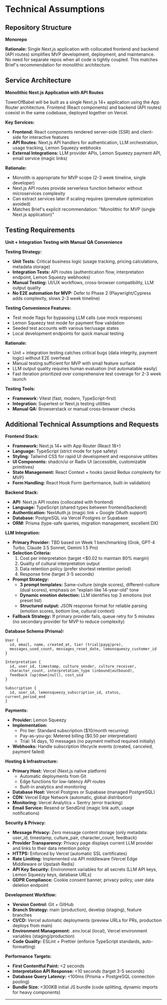 # Technical Assumptions

## Repository Structure

**Monorepo**

**Rationale:** Single Next.js application with collocated frontend and backend (API routes) simplifies MVP development, deployment, and maintenance. No need for separate repos when all code is tightly coupled. This matches Brief's recommendation for monolithic architecture.

## Service Architecture

**Monolithic Next.js Application with API Routes**

TowerOfBabel will be built as a single Next.js 14+ application using the App Router architecture. Frontend (React components) and backend (API routes) coexist in the same codebase, deployed together on Vercel.

**Key Services:**
- **Frontend:** React components rendered server-side (SSR) and client-side for interactive features
- **API Routes:** Next.js API handlers for authentication, LLM orchestration, usage tracking, Lemon Squeezy webhooks
- **External Integrations:** LLM provider APIs, Lemon Squeezy payment API, email service (magic links)

**Rationale:**
- Monolith is appropriate for MVP scope (2-3 week timeline, single developer)
- Next.js API routes provide serverless function behavior without microservices complexity
- Can extract services later if scaling requires (premature optimization avoided)
- Matches Brief's explicit recommendation: "Monolithic for MVP (single Next.js application)"

## Testing Requirements

**Unit + Integration Testing with Manual QA Convenience**

**Testing Strategy:**
- **Unit Tests:** Critical business logic (usage tracking, pricing calculations, metadata storage)
- **Integration Tests:** API routes (authentication flow, interpretation endpoint, Lemon Squeezy webhooks)
- **Manual Testing:** UI/UX workflows, cross-browser compatibility, LLM output quality
- **No E2E automation for MVP:** Defer to Phase 2 (Playwright/Cypress adds complexity, slows 2-3 week timeline)

**Testing Convenience Features:**
- Test mode flags for bypassing LLM calls (use mock responses)
- Lemon Squeezy test mode for payment flow validation
- Seeded test accounts with various tier/usage states
- Local development endpoints for quick manual testing

**Rationale:**
- Unit + integration testing catches critical bugs (data integrity, payment logic) without E2E overhead
- Manual testing sufficient for MVP with small feature surface
- LLM output quality requires human evaluation (not automatable easily)
- Fast iteration prioritized over comprehensive test coverage for 2-3 week launch

**Testing Tools:**
- **Framework:** Vitest (fast, modern, TypeScript-first)
- **Integration:** Supertest or Next.js testing utilities
- **Manual QA:** Browserstack or manual cross-browser checks

## Additional Technical Assumptions and Requests

**Frontend Stack:**
- **Framework:** Next.js 14+ with App Router (React 18+)
- **Language:** TypeScript (strict mode for type safety)
- **Styling:** Tailwind CSS for rapid UI development and responsive utilities
- **UI Components:** shadcn/ui or Radix UI (accessible, customizable primitives)
- **State Management:** React Context + hooks (avoid Redux complexity for MVP)
- **Form Handling:** React Hook Form (performance, built-in validation)

**Backend Stack:**
- **API:** Next.js API routes (collocated with frontend)
- **Language:** TypeScript (shared types between frontend/backend)
- **Authentication:** NextAuth.js (magic link + Google OAuth support)
- **Database:** PostgreSQL via Vercel Postgres or Supabase
- **ORM:** Prisma (type-safe queries, migration management, excellent DX)

**LLM Integration:**
- **Primary Provider:** TBD based on Week 1 benchmarking (Grok, GPT-4 Turbo, Claude 3.5 Sonnet, Gemini 1.5 Pro)
- **Selection Criteria:**
  1. Cost per interpretation (target <$0.02 to maintain 80% margin)
  2. Quality of cultural interpretation output
  3. Data retention policy (prefer shortest retention period)
  4. Response time (target 3-5 seconds)
- **Prompt Strategy:**
  - **3 prompt templates:** Same-culture (single scores), different-culture (dual scores), emphasis on "explain like 14-year-old" tone
  - **Dynamic emotion detection:** LLM identifies top 3 emotions (not preset list)
  - **Structured output:** JSON response format for reliable parsing (emotion scores, bottom line, cultural context)
- **Fallback Strategy:** If primary provider fails, queue retry for 5 minutes (no secondary provider for MVP to reduce complexity)

**Database Schema (Prisma):**
```
User {
  id, email, name, created_at, tier (trial|payg|pro),
  messages_used_count, messages_reset_date, lemonsqueezy_customer_id
}

Interpretation {
  id, user_id, timestamp, culture_sender, culture_receiver,
  character_count, interpretation_type (inbound|outbound),
  feedback (up|down|null), cost_usd
}

Subscription {
  id, user_id, lemonsqueezy_subscription_id, status, current_period_end
}
```

**Payments:**
- **Provider:** Lemon Squeezy
- **Implementation:**
  - Pro tier: Standard subscription ($10/month recurring)
  - Pay-as-you-go: Metered billing ($0.50 per interpretation)
  - Trial: 14 days, 10 messages (no payment method required initially)
- **Webhooks:** Handle subscription lifecycle events (created, canceled, payment failed)

**Hosting & Infrastructure:**
- **Primary Host:** Vercel (Next.js native platform)
  - Automatic deployments from Git
  - Edge functions for low-latency API routes
  - Built-in analytics and monitoring
- **Database Host:** Vercel Postgres or Supabase (managed PostgreSQL)
- **CDN:** Vercel Edge Network (automatic, global distribution)
- **Monitoring:** Vercel Analytics + Sentry (error tracking)
- **Email Service:** Resend or SendGrid (magic link auth, usage notifications)

**Security & Privacy:**
- **Message Privacy:** Zero message content storage (only metadata: user_id, timestamp, culture_pair, character_count, feedback)
- **Provider Transparency:** Privacy page displays current LLM provider and links to their data retention policy
- **HTTPS:** Enforced by Vercel (automatic SSL certificates)
- **Rate Limiting:** Implemented via API middleware (Vercel Edge Middleware or Upstash Redis)
- **API Key Security:** Environment variables for all secrets (LLM API keys, Lemon Squeezy keys, database URLs)
- **GDPR Compliance:** Cookie consent banner, privacy policy, user data deletion endpoint

**Development Workflow:**
- **Version Control:** Git + GitHub
- **Branch Strategy:** main (production), develop (staging), feature branches
- **CI/CD:** Vercel automatic deployments (preview URLs for PRs, production deploys from main)
- **Environment Management:** .env.local (local), Vercel environment variables (staging/production)
- **Code Quality:** ESLint + Prettier (enforce TypeScript standards, auto-formatting)

**Performance Targets:**
- **First Contentful Paint:** <2 seconds
- **Interpretation API Response:** <10 seconds (target 3-5 seconds)
- **Database Query Latency:** <100ms (Prisma + PostgreSQL connection pooling)
- **Bundle Size:** <300KB initial JS bundle (code splitting, dynamic imports for heavy components)

---
